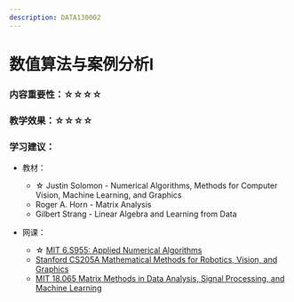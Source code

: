 ```yaml
---
description: DATA130002
---
```


# 数值算法与案例分析I

### 内容重要性：☆☆☆☆

### 教学效果：☆☆☆☆

### 学习建议：

* 教材：
  * ☆ Justin Solomon - Numerical Algorithms, Methods for Computer Vision, Machine Learning, and Graphics
  * Roger A. Horn - Matrix Analysis
  * Gilbert Strang - Linear Algebra and Learning from Data
*   网课：

    * ☆ [MIT 6.S955: Applied Numerical Algorithms](https://www.youtube.com/playlist?list=PLQ3UicqQtfNv\_Io\_NT1b0Nzr9YDqpK3Lb)
    * [Stanford CS205A Mathematical Methods for Robotics, Vision, and Graphics](https://www.bilibili.com/video/BV19J411t7Gh)
    * [MIT 18.065 Matrix Methods in Data Analysis, Signal Processing, and Machine Learning](https://www.bilibili.com/video/BV1b4411j7V3)

